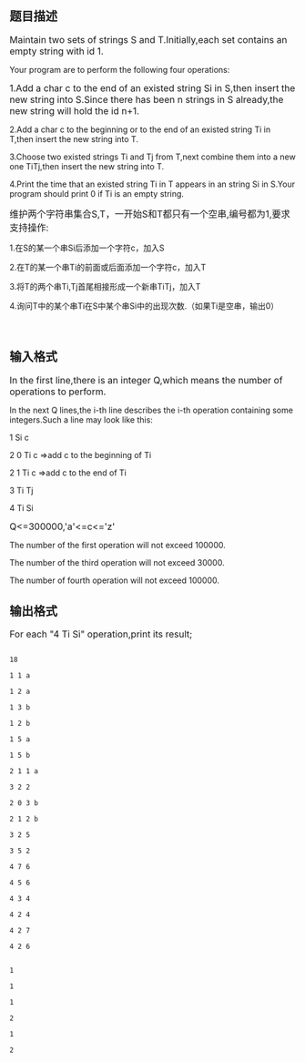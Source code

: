 ## 题目描述

<p><span style="font-size: medium">Maintain two sets of strings S and T.Initially,each set contains an empty string with id 1.<br>
   Your program are to perform the following four operations:</span></p>
<p><span style="font-size: medium">1.Add a char c to the end of an existed string Si in S,then insert the new string into S.Since there has been n strings in S already,the new string will hold the id n+1.<br>
   2.Add a char c to the beginning or to the end of an existed string Ti in T,then insert the new string into T.<br>
   3.Choose two existed strings Ti and Tj from T,next combine them into a new one TiTj,then insert the new string into T.<br>
   4.Print the time that an existed string Ti in T appears in an string Si in S.Your program should print 0 if Ti is an empty string. </span></p>
<p><span style="font-size: medium">维护两个字符串集合S,T，一开始S和T都只有一个空串,编号都为1,要求支持操作:<br>
   1.在S的某一个串Si后添加一个字符c，加入S<br>
   2.在T的某一个串Ti的前面或后面添加一个字符c，加入T<br>
   3.将T的两个串Ti,Tj首尾相接形成一个新串TiTj，加入T<br>
   4.询问T中的某个串Ti在S中某个串Si中的出现次数.（如果Ti是空串，输出0）<br></span></p>
<p><span style="font-size: medium"> </span></p>

## 输入格式

<p><span style="font-size: medium">In the first line,there is an integer Q,which means the number of operations to perform.<br>
   In the next Q lines,the i-th line describes the i-th operation containing some integers.Such a line may look like this:<br>
   1 Si c<br>
   2 0 Ti c =>add c to the beginning of Ti<br>
   2 1 Ti c =>add c to the end of Ti<br>
   3 Ti Tj<br>
   4 Ti Si</span></p>
<p><span style="font-size: medium">Q<=300000,'a'<=c<='z'<br>
   The number of the first operation will not exceed 100000. <br>
   The number of the third operation will not exceed 30000.<br>
   The number of fourth operation will not exceed 100000.   </span></p>

## 输出格式

<p><span style="font-size: medium">For each "4 Ti Si" operation,print its result;</span></p>

```input1
18
1 1 a
1 2 a
1 3 b
1 2 b
1 5 a
1 5 b
2 1 1 a
3 2 2
2 0 3 b
2 1 2 b
3 2 5
3 5 2
4 7 6
4 5 6
4 3 4
4 2 4
4 2 7
4 2 6
```
```output1
1
1
1
2
1
2
```
